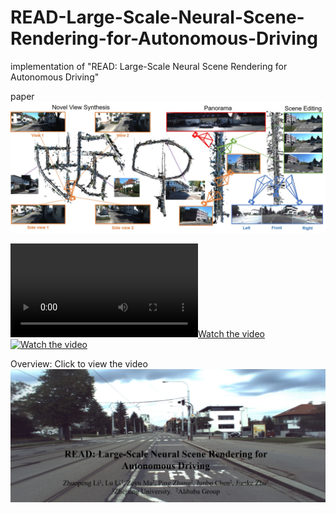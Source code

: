 # READ-Large-Scale-Neural-Scene-Rendering-for-Autonomous-Driving
implementation of "READ:  Large-Scale Neural Scene Rendering for Autonomous Driving"

paper 
![contents](./image/main.jpg)

[![Watch the video](https://github.com/JOP-Lee/READ-Large-Scale-Neural-Scene-Rendering-for-Autonomous-Driving/tree/main/image/main.mp4)](https://github.com/JOP-Lee/READ-Large-Scale-Neural-Scene-Rendering-for-Autonomous-Driving/tree/main/image/main.mp4)
[![Watch the video](https://i.ytimg.com/an_webp/kC-bwky4e7Q/mqdefault_6s.webp?du=3000&sqp=CIDh7JMG&rs=AOn4CLAE5KzsOlrQzpZVB2DYJbC4UMOhGQ)](https://youtu.be/kC-bwky4e7Q)


Overview: 
Click to view the video
[![Watch the video](./image/video.png)](https://youtu.be/kC-bwky4e7Q)
